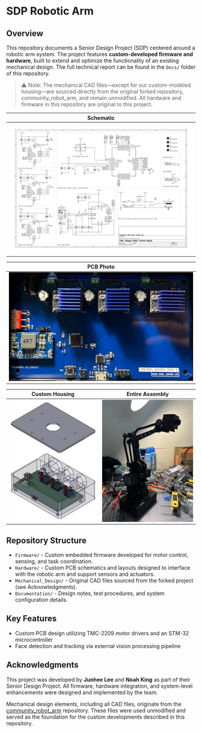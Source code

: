 # SDP Robotic Arm

## Overview

This repository documents a Senior Design Project (SDP) centered around a robotic arm system. The project features **custom-developed firmware and hardware**, built to extend and optimize the functionality of an existing mechanical design. The full technical report can be found in the `Docs/` folder of this repository.

> ⚠️ Note: The mechanical CAD files—except for our custom-modeled housing—are sourced directly from the original forked repository, community_robot_arm, and remain unmodified. All hardware and firmware in this repository are original to this project.

| Schematic                        |
|----------------------------------|
| ![](Images/schematic.svg)       |

| PCB Photo                        |
|----------------------------------|
| ![](Images/pcb_photo.jpg)       |

| Custom Housing                   | Entire Assembly                  |
|----------------------------------|----------------------------------|
| ![](Images/custom_case.png)     | ![](Images/assembly.jpg)         |

## Repository Structure

- `Firmware/` - Custom embedded firmware developed for motor control, sensing, and task coordination.
- `Hardware/` - Custom PCB schematics and layouts designed to interface with the robotic arm and support sensors and actuators.
- `Mechanical_Design/` - Original CAD files sourced from the forked project (see Acknowledgments).
- `Documentation/` - Design notes, test procedures, and system configuration details.

## Key Features

- Custom PCB design utilizing TMC-2209 motor drivers and an STM-32 microcontroller
- Face detection and tracking via external vision processing pipeline

## Acknowledgments

This project was developed by **Junhee Lee** and **Noah King** as part of their Senior Design Project. All firmware, hardware integration, and system-level enhancements were designed and implemented by the team.

Mechanical design elements, including all CAD files, originate from the [community_robot_arm](https://github.com/20sffactory/community_robot_arm) repository. These files were used unmodified and served as the foundation for the custom developments described in this repository.

